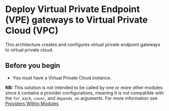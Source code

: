# Deploy Virtual Private Endpoint (VPE) gateways to Virtual Private Cloud (VPC)

This architecture creates and configures virtual private endpoint gateways to virtual private cloud.

## Before you begin

* You must have a Virtual Private Cloud instance.

**NB:** This solution is not intended to be called by one or more other modules since it contains a provider configurations, meaning it is not compatible with the `for_each`, `count`, and `depends_on` arguments. For more information see [Providers Within Modules](https://developer.hashicorp.com/terraform/language/modules/develop/providers)
